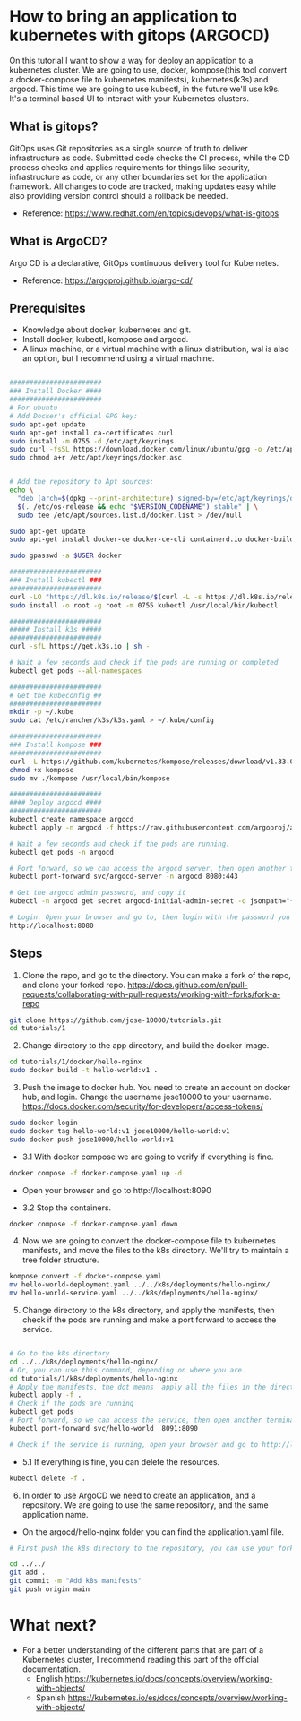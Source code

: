 # How to bring an application to kubernetes with gitops (ARGOCD)
On this tutorial I want to show a way for deploy an application to a kubernetes cluster.
We are going to use, docker, kompose(this tool convert a docker-compose file to kubernetes manifests), kubernetes(k3s) and argocd.
This time we are going to use kubectl, in the future we'll use k9s. It's a terminal based UI to interact with your Kubernetes clusters.

## What is gitops?
GitOps uses Git repositories as a single source of truth to deliver infrastructure as code. Submitted code checks the CI process, while the CD process checks and applies requirements for things like security, infrastructure as code, or any other boundaries set for the application framework. All changes to code are tracked, making updates easy while also providing version control should a rollback be needed.
- Reference: https://www.redhat.com/en/topics/devops/what-is-gitops

## What is ArgoCD?
Argo CD is a declarative, GitOps continuous delivery tool for Kubernetes.
- Reference: https://argoproj.github.io/argo-cd/

## Prerequisites
- Knowledge about docker, kubernetes and git.
- Install docker, kubectl, kompose and argocd.
- A linux machine, or a virtual machine with a linux distribution, wsl is also an option, but I recommend using a virtual machine.

```bash

#######################
### Install Docker ####
#######################
# For ubuntu
# Add Docker's official GPG key:
sudo apt-get update
sudo apt-get install ca-certificates curl
sudo install -m 0755 -d /etc/apt/keyrings
sudo curl -fsSL https://download.docker.com/linux/ubuntu/gpg -o /etc/apt/keyrings/docker.asc
sudo chmod a+r /etc/apt/keyrings/docker.asc


# Add the repository to Apt sources:
echo \
  "deb [arch=$(dpkg --print-architecture) signed-by=/etc/apt/keyrings/docker.asc] https://download.docker.com/linux/ubuntu \
  $(. /etc/os-release && echo "$VERSION_CODENAME") stable" | \
  sudo tee /etc/apt/sources.list.d/docker.list > /dev/null

sudo apt-get update
sudo apt-get install docker-ce docker-ce-cli containerd.io docker-buildx-plugin docker-compose-plugin

sudo gpasswd -a $USER docker

```

```bash
#######################
### Install kubectl ###
#######################
curl -LO "https://dl.k8s.io/release/$(curl -L -s https://dl.k8s.io/release/stable.txt)/bin/linux/amd64/kubectl"
sudo install -o root -g root -m 0755 kubectl /usr/local/bin/kubectl

#######################
##### Install k3s #####
#######################
curl -sfL https://get.k3s.io | sh -

# Wait a few seconds and check if the pods are running or completed
kubectl get pods --all-namespaces

#######################
# Get the kubeconfig ##
#######################
mkdir -p ~/.kube
sudo cat /etc/rancher/k3s/k3s.yaml > ~/.kube/config

#######################
### Install kompose ###
#######################
curl -L https://github.com/kubernetes/kompose/releases/download/v1.33.0/kompose-linux-amd64 -o kompose
chmod +x kompose
sudo mv ./kompose /usr/local/bin/kompose

#######################
#### Deploy argocd ####
#######################
kubectl create namespace argocd
kubectl apply -n argocd -f https://raw.githubusercontent.com/argoproj/argo-cd/stable/manifests/install.yaml

# Wait a few seconds and check if the pods are running.
kubectl get pods -n argocd

# Port forward, so we can access the argocd server, then open another terminal
kubectl port-forward svc/argocd-server -n argocd 8080:443

# Get the argocd admin password, and copy it
kubectl -n argocd get secret argocd-initial-admin-secret -o jsonpath="{.data.password}" | base64 -d

# Login. Open your browser and go to, then login with the password you copied, the username is admin.
http://localhost:8080

```

## Steps
1. Clone the repo, and go to the directory. You can make a fork of the repo, and clone your forked repo. https://docs.github.com/en/pull-requests/collaborating-with-pull-requests/working-with-forks/fork-a-repo

```bash
git clone https://github.com/jose-10000/tutorials.git
cd tutorials/1
```

2. Change directory to the app directory, and build the docker image.

```bash
cd tutorials/1/docker/hello-nginx
sudo docker build -t hello-world:v1 .
```

3. Push the image to docker hub. You need to create an account on docker hub, and login. Change the username jose10000 to your username. https://docs.docker.com/security/for-developers/access-tokens/

```bash
sudo docker login
sudo docker tag hello-world:v1 jose10000/hello-world:v1
sudo docker push jose10000/hello-world:v1
```

  - 3.1 With docker compose we are going to verify if everything is fine. 

```bash
docker compose -f docker-compose.yaml up -d
```
  - Open your browser and go to http://localhost:8090

  - 3.2 Stop the containers.

```bash
docker compose -f docker-compose.yaml down
```

4.  Now we are going to convert the docker-compose file to kubernetes manifests, and move the files to the k8s directory. We'll try to maintain a tree folder structure.

```bash
kompose convert -f docker-compose.yaml
mv hello-world-deployment.yaml ../../k8s/deployments/hello-nginx/
mv hello-world-service.yaml ../../k8s/deployments/hello-nginx/

```
5. Change directory to the k8s directory, and apply the manifests, then check if the pods are running and make a port forward to access the service.

```bash

# Go to the k8s directory
cd ../../k8s/deployments/hello-nginx/
# Or, you can use this command, depending on where you are.
cd tutorials/1/k8s/deployments/hello-nginx 
# Apply the manifests, the dot means  apply all the files in the directory, you can also use -f to specify a file, or a directory.
kubectl apply -f .
# Check if the pods are running
kubectl get pods
# Port forward, so we can access the service, then open another terminal
kubectl port-forward svc/hello-world  8091:8090

# Check if the service is running, open your browser and go to http://localhost:8091
```

- 5.1 If everything is fine, you can delete the resources.

```bash
kubectl delete -f .
```

6. In order to use ArgoCD  we need to create an application, and a repository. We are going to use the same repository, and the same application name. 
- On the argocd/hello-nginx folder you can find the application.yaml file.

```bash
# First push the k8s directory to the repository, you can use your forked repo. Go to your top level directory(tutorials), and push the changes. Don't forget, you need to have a github account already logged in.

cd ../../
git add .
git commit -m "Add k8s manifests"
git push origin main
```








# What next?
- For a better understanding of the different parts that are part of a Kubernetes cluster, I recommend reading this part of the official documentation. 
  - English https://kubernetes.io/docs/concepts/overview/working-with-objects/
  -  Spanish https://kubernetes.io/es/docs/concepts/overview/working-with-objects/

